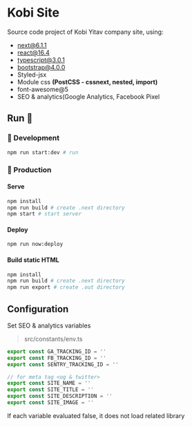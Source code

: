 # Kobi Site

Source code project of Kobi Yitav company site, using:

- next@6.1.1
- react@16.4
- typescript@3.0.1
- bootstrap@4.0.0
- Styled-jsx
- Module css **(PostCSS - cssnext, nested, import)**
- font-awesome@5
- SEO & analytics(Google Analytics, Facebook Pixel

## Run :rocket:


### :rocket: Development

```bash
npm run start:dev # run
```

### :rocket: Production

#### Serve
```bash
npm install
npm run build # create .next directory
npm start # start server
```

#### Deploy
```bash
npm run now:deploy
```

#### Build static HTML
```bash
npm install
npm run build # create .next directory
npm run export # create .out directory
```

## Configuration

Set SEO & analytics variables

> src/constants/env.ts

```typescript
export const GA_TRACKING_ID = ''
export const FB_TRACKING_ID = ''
export const SENTRY_TRACKING_ID = ''

// for meta tag <og & twitter>
export const SITE_NAME = ''
export const SITE_TITLE = ''
export const SITE_DESCRIPTION = ''
export const SITE_IMAGE = ''
```

If each variable evaluated false, it does not load related library
